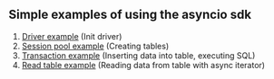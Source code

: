 ## Simple examples of using the asyncio sdk 
 
1. [Driver example](driver_example.py) (Init driver) 
2. [Session pool example](session_pool_example.py) (Creating tables) 
3. [Transaction example](transaction_example.py) (Inserting data into table, executing SQL) 
4. [Read table example](read_table_examples.py) (Reading data from table with async iterator) 
